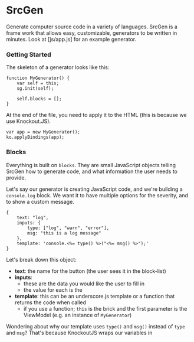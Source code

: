 SrcGen
======

Generate computer source code in a variety of languages.  SrcGen is a frame work that allows easy, customizable,
generators to be written in minutes.  Look at [js/app.js] for an example generator.

### Getting Started

The skeleton of a generator looks like this:

    function MyGenerator() {
        var self = this;
        sg.init(self);

        self.blocks = [];
    }

At the end of the file, you need to apply it to the HTML (this is because we use Knockout.JS).


    var app = new MyGenerator();
    ko.applyBindings(app);

### Blocks

Everything is built on `blocks`.  They are small JavaScript objects telling SrcGen how to generate code, and what
information the user needs to provide.

Let's say our generator is creating JavaScript code, and we're building a `console.log` block.  We want it to have
multiple options for the severity, and to show a custom message.

    {
        text: "log",
        inputs: {
            type: ["log", "warn", "error"],
            msg: "this is a log message"
        },
        template: 'console.<%= type() %>("<%= msg() %>");'
    }

Let's break down this object:

 - **text**: the name for the button (the user sees it in the block-list)
 - **inputs**:
   - these are the data you would like the user to fill in
   - the value for each is the
 - **template**: this can be an underscore.js template or a function that returns the code when called
   - if you use a function; `this` is the brick and the first parameter is the ViewModel (e.g. an instance of `MyGenerator`)

Wondering about why our template uses `type()` and `msg()` instead of `type` and `msg`?  That's because KnockoutJS wraps our variables in
